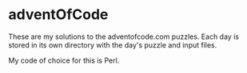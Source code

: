 # adventOfCode

These are my solutions to the adventofcode.com puzzles. Each day is stored in its own directory with the day's puzzle and input files.

My code of choice for this is Perl.